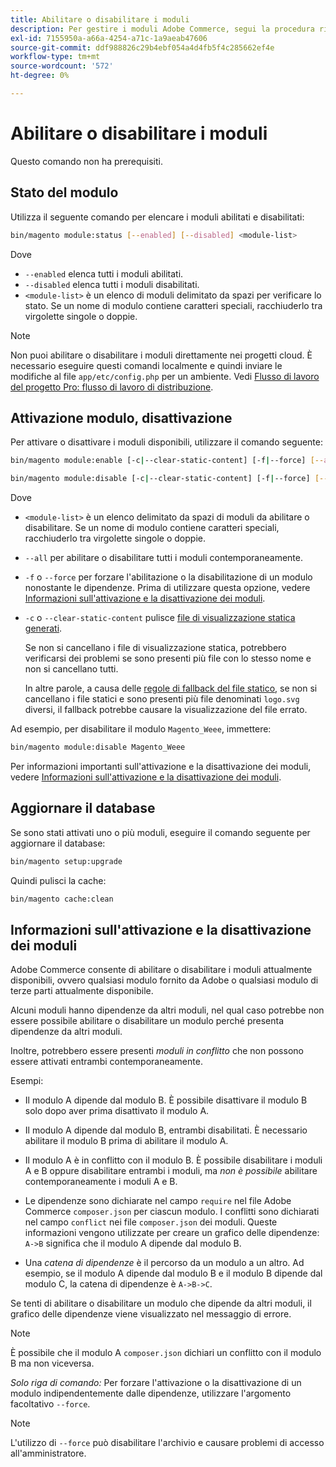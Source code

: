 ```yaml
---
title: Abilitare o disabilitare i moduli
description: Per gestire i moduli Adobe Commerce, segui la procedura riportata di seguito.
exl-id: 7155950a-a66a-4254-a71c-1a9aeab47606
source-git-commit: ddf988826c29b4ebf054a4d4fb5f4c285662ef4e
workflow-type: tm+mt
source-wordcount: '572'
ht-degree: 0%

---
```


# Abilitare o disabilitare i moduli

Questo comando non ha prerequisiti.

## Stato del modulo

Utilizza il seguente comando per elencare i moduli abilitati e disabilitati:

```bash
bin/magento module:status [--enabled] [--disabled] <module-list>
```

Dove

* `--enabled` elenca tutti i moduli abilitati.
* `--disabled` elenca tutti i moduli disabilitati.
* `<module-list>` è un elenco di moduli delimitato da spazi per verificare lo stato. Se un nome di modulo contiene caratteri speciali, racchiuderlo tra virgolette singole o doppie.

>[!NOTE]
>
>Non puoi abilitare o disabilitare i moduli direttamente nei progetti cloud. È necessario eseguire questi comandi localmente e quindi inviare le modifiche al file `app/etc/config.php` per un ambiente. Vedi [Flusso di lavoro del progetto Pro: flusso di lavoro di distribuzione](https://experienceleague.adobe.com/docs/commerce-cloud-service/user-guide/architecture/pro-develop-deploy-workflow.html?lang=it#deployment-workflow).

## Attivazione modulo, disattivazione

Per attivare o disattivare i moduli disponibili, utilizzare il comando seguente:

```bash
bin/magento module:enable [-c|--clear-static-content] [-f|--force] [--all] <module-list>
```

```bash
bin/magento module:disable [-c|--clear-static-content] [-f|--force] [--all] <module-list>
```

Dove

* `<module-list>` è un elenco delimitato da spazi di moduli da abilitare o disabilitare. Se un nome di modulo contiene caratteri speciali, racchiuderlo tra virgolette singole o doppie.
* `--all` per abilitare o disabilitare tutti i moduli contemporaneamente.
* `-f` o `--force` per forzare l&#39;abilitazione o la disabilitazione di un modulo nonostante le dipendenze. Prima di utilizzare questa opzione, vedere [Informazioni sull&#39;attivazione e la disattivazione dei moduli](#about-enabling-and-disabling-modules).
* `-c` o `--clear-static-content` pulisce [file di visualizzazione statica generati](../../configuration/cli/static-view-file-deployment.md).

  Se non si cancellano i file di visualizzazione statica, potrebbero verificarsi dei problemi se sono presenti più file con lo stesso nome e non si cancellano tutti.

  In altre parole, a causa delle [regole di fallback del file statico](../../configuration/cli/static-view-file-deployment.md), se non si cancellano i file statici e sono presenti più file denominati `logo.svg` diversi, il fallback potrebbe causare la visualizzazione del file errato.

Ad esempio, per disabilitare il modulo `Magento_Weee`, immettere:

```bash
bin/magento module:disable Magento_Weee
```

Per informazioni importanti sull&#39;attivazione e la disattivazione dei moduli, vedere [Informazioni sull&#39;attivazione e la disattivazione dei moduli](#about-enabling-and-disabling-modules).

## Aggiornare il database

Se sono stati attivati uno o più moduli, eseguire il comando seguente per aggiornare il database:

```bash
bin/magento setup:upgrade
```

Quindi pulisci la cache:

```bash
bin/magento cache:clean
```

## Informazioni sull&#39;attivazione e la disattivazione dei moduli

Adobe Commerce consente di abilitare o disabilitare i moduli attualmente disponibili, ovvero qualsiasi modulo fornito da Adobe o qualsiasi modulo di terze parti attualmente disponibile.

Alcuni moduli hanno dipendenze da altri moduli, nel qual caso potrebbe non essere possibile abilitare o disabilitare un modulo perché presenta dipendenze da altri moduli.

Inoltre, potrebbero essere presenti *moduli in conflitto* che non possono essere attivati entrambi contemporaneamente.

Esempi:

* Il modulo A dipende dal modulo B. È possibile disattivare il modulo B solo dopo aver prima disattivato il modulo A.

* Il modulo A dipende dal modulo B, entrambi disabilitati. È necessario abilitare il modulo B prima di abilitare il modulo A.

* Il modulo A è in conflitto con il modulo B. È possibile disabilitare i moduli A e B oppure disabilitare entrambi i moduli, ma *non è possibile* abilitare contemporaneamente i moduli A e B.

* Le dipendenze sono dichiarate nel campo `require` nel file Adobe Commerce `composer.json` per ciascun modulo. I conflitti sono dichiarati nel campo `conflict` nei file `composer.json` dei moduli. Queste informazioni vengono utilizzate per creare un grafico delle dipendenze: `A->B` significa che il modulo A dipende dal modulo B.

* Una *catena di dipendenze* è il percorso da un modulo a un altro. Ad esempio, se il modulo A dipende dal modulo B e il modulo B dipende dal modulo C, la catena di dipendenze è `A->B->C`.

Se tenti di abilitare o disabilitare un modulo che dipende da altri moduli, il grafico delle dipendenze viene visualizzato nel messaggio di errore.

>[!NOTE]
>
>È possibile che il modulo A `composer.json` dichiari un conflitto con il modulo B ma non viceversa.

*Solo riga di comando:* Per forzare l&#39;attivazione o la disattivazione di un modulo indipendentemente dalle dipendenze, utilizzare l&#39;argomento facoltativo `--force`.

>[!NOTE]
>
>L&#39;utilizzo di `--force` può disabilitare l&#39;archivio e causare problemi di accesso all&#39;amministratore.
